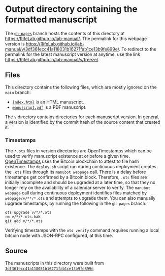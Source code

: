 # Output directory containing the formatted manuscript

The [`gh-pages`](https://github.com/RifeLab/lab-manual/tree/gh-pages) branch hosts the contents of this directory at <https://RifeLab.github.io/lab-manual/>.
The permalink for this webpage version is <https://RifeLab.github.io/lab-manual/v/3df361ecc41a118031b16271fab1ce13b9fe899e/>.
To redirect to the permalink for the latest manuscript version at anytime, use the link <https://RifeLab.github.io/lab-manual/v/freeze/>.

## Files

This directory contains the following files, which are mostly ignored on the `main` branch:

+ [`index.html`](index.html) is an HTML manuscript.
+ [`manuscript.pdf`](manuscript.pdf) is a PDF manuscript.

The `v` directory contains directories for each manuscript version.
In general, a version is identified by the commit hash of the source content that created it.

### Timestamps

The `*.ots` files in version directories are OpenTimestamps which can be used to verify manuscript existence at or before a given time.
[OpenTimestamps](https://opentimestamps.org/) uses the Bitcoin blockchain to attest to file hash existence.
The `deploy.sh` script run during continuous deployment creates the `.ots` files through its `manubot webpage` call.
There is a delay before timestamps get confirmed by a Bitcoin block.
Therefore, `.ots` files are initially incomplete and should be upgraded at a later time, so that they no longer rely on the availability of a calendar server to verify.
The `manubot webpage` call during continuous deployment identifies files matched by `webpage/v/**/*.ots` and attempts to upgrade them.
You can also manually upgrade timestamps, by running the following in the `gh-pages` branch:

```shell
ots upgrade v/*/*.ots
rm v/*/*.ots.bak
git add v/*/*.ots
```

Verifying timestamps with the `ots verify` command requires running a local bitcoin node with JSON-RPC configured, at this time.

## Source

The manuscripts in this directory were built from
[`3df361ecc41a118031b16271fab1ce13b9fe899e`](https://github.com/RifeLab/lab-manual/commit/3df361ecc41a118031b16271fab1ce13b9fe899e).
